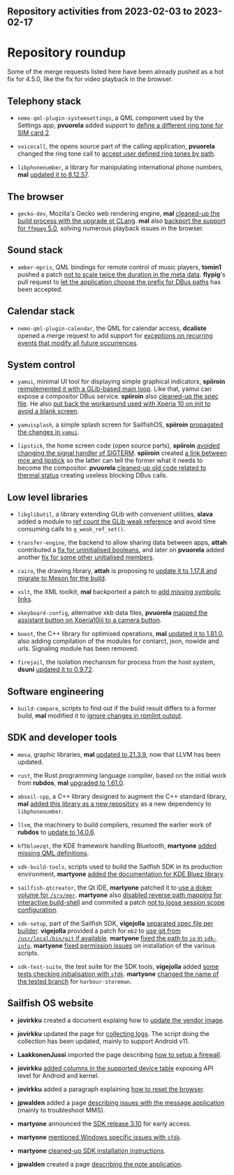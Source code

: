 Repository activities from 2023-02-03 to 2023-02-17
---------------------------------------------------

# Repository roundup

Some of the merge requests listed here have been already pushed as a hot fix for 4.5.0, like the fix for video playback in the browser.

## Telephony stack

* `nemo-qml-plugin-systemsettings`, a QML component used by the Settings app, **pvuorela** added support to [define a different ring tone for SIM card 2](https://github.com/sailfishos/nemo-qml-plugin-systemsettings/pull/34).

* `voicecall`, the opens source part of the calling application, **pvuorela** changed the ring tone call to [accept user defined ring tones by path](https://github.com/sailfishos/voicecall/pull/9).

* `libphonenumber`, a library for manipulating international phone numbers, **mal** [updated it to 8.12.57](https://github.com/sailfishos/libphonenumber/pull/3).

## The browser

* `gecko-dev`, Mozilla's Gecko web rendering engine, **mal** [cleaned-up the build process with the upgrade ot CLang](https://github.com/sailfishos/gecko-dev/pull/152). **mal** also [backport the support for `ffmpeg` 5.0](https://github.com/sailfishos/gecko-dev/pull/153), solving numerous playback issues in the browser.

## Sound stack

* `amber-mpris`, QML bindings for remote control of music players, **tomin1** pushed a patch [not to scale twice the duration in the meta data](https://github.com/sailfishos/amber-mpris/pull/21). **flypig**'s pull request to [let the application choose the prefix for DBus paths](https://github.com/sailfishos/amber-mpris/pull/19) has been accepted.

## Calendar stack

* `nemo-qml-plugin-calendar`, the QML for calendar access, **dcaliste** opened a merge request to add support for [exceptions on recurring events that modify all future occurrences](https://github.com/sailfishos/nemo-qml-plugin-calendar/pull/43).

## System control

* `yamui`, minimal UI tool for displaying simple graphical indicators, **spiiroin** [reimplemented it with a GLib-based main loop](https://github.com/sailfishos/yamui/pull/11). Like that, yamui can expose a compositor DBus service. **spiiroin** also [cleaned-up the spec file](https://github.com/sailfishos/yamui/pull/12). He also [put back the workaround used with Xperia 10 on init to avoid a blank screen](https://github.com/sailfishos/yamui/pull/13).

* `yamuisplash`, a simple splash screen for SailfishOS, **spiiroin** [propagated the changes in `yamui`](https://github.com/sailfishos/yamuisplash/pull/3).

* `lipstick`, the home screen code (open source parts), **spiiroin** [avoided changing the signal handler of SIGTERM](https://github.com/sailfishos/lipstick/pull/38). **spiiroin** created [a link between mce and lipstick](https://github.com/sailfishos/lipstick/pull/37) so the latter can tell the former what it needs to become the compositor. **pvuorela** [cleaned-up old code related to thermal status](https://github.com/sailfishos/lipstick/pull/40) creating useless blocking DBus calls.

## Low level libraries

* `libglibutil`, a library extending GLib with convenient utilities, **slava** added a module to [ref count the GLib weak reference](https://github.com/sailfishos/libglibutil/commit/7c373004fee3d367f3507d014a0e8941f7aa5206) and avoid time consuming calls to `g_weak_ref_set()`.

* `transfer-engine`, the backend to allow sharing data between apps, **attah** contributed a [fix for uninitialised booleans](https://github.com/sailfishos/transfer-engine/pull/11), and later on **pvuorela** added another [fix for some other unitialised members](https://github.com/sailfishos/transfer-engine/pull/12).

* `cairo`, the drawing library, **attah** is proposing to [update it to 1.17.8 and migrate to Meson for the build](https://github.com/sailfishos/cairo/pull/2).

* `xslt`, the XML toolkit, **mal** backported a patch to [add missing symbolic links](https://github.com/sailfishos/libxslt/pull/3).

* `xkeyboard-config`, alternative xkb data files, **pvuorela** [mapped the assistant button on Xperia10iii to a camera button](https://github.com/sailfishos/xkeyboard-config/pull/3).

* `boost`, the C++ library for optimised operations, **mal** [updated it to 1.81.0](https://github.com/sailfishos/boost/pull/1), also adding compilation of the modules for contarct, json, nowide and urls. Signaling module has been removed.

* `firejail`, the isolation mechanism for process from the host system, **dsuni** [updated it to 0.9.72](https://github.com/sailfishos/firejail/pull/17).

## Software engineering

* `build-compare`, scripts to find out if the build result differs to a former build, **mal** modified it to [ignore changes in rpmlint output](https://github.com/sailfishos/build-compare/pull/6).

## SDK and developer tools

* `mesa`, graphic libraries, **mal** [updated to 21.3.9](https://github.com/sailfishos/mesa/pull/2), now that LLVM has been updated.

* `rust`, the Rust programming language compiler, based on the initial work from **rubdos**, **mal** [upgraded to 1.61.0](https://github.com/sailfishos/rust/pull/18).

* `abseil-cpp`, a C++ library designed to augment the C++ standard library, **mal** [added this library as a new repository](https://github.com/sailfishos/abseil-cpp) as a new dependency to `libphonenumber`.

* `llvm`, the machinery to build compilers, resumed the earlier work of **rubdos** to [update to 14.0.6](https://github.com/sailfishos/llvm/pull/2).

* `kf5bluezqt`, the KDE framework handling Bluetooth, **martyone** [added missing QML definitions](https://github.com/sailfishos/kf5bluezqt/pull/7).

* `sdk-build-tools`, scripts used to build the Sailfish SDK in its production environment, **martyone** [added the documentation for KDE Bluez library](https://github.com/sailfishos/sdk-build-tools/pull/125).

* `sailfish-qtcreator`, the Qt IDE, **martyone** patched it to [use a doker volume for `/srv/mer`](https://github.com/sailfishos/sailfish-qtcreator/pull/552). **martyone** also [disabled reverse path mapping for interactive build-shell](https://github.com/sailfishos/sailfish-qtcreator/pull/553) and commited a patch [not to loose session scope configuration](https://github.com/sailfishos/sailfish-qtcreator/pull/555).

* `sdk-setup`, part of the Sailfish SDK, **vigejolla** [separated spec file per builder](https://github.com/sailfishos/sdk-setup/pull/351). **vigejolla** provided a patch for `mb2` to [use git from `/usr/local/bin/git` if available](https://github.com/sailfishos/sdk-setup/pull/352). **martyone** [fixed the path to `ip` in `sdk-info`](https://github.com/sailfishos/sdk-setup/pull/354). **martyone** [fixed permission issues](https://github.com/sailfishos/sdk-setup/pull/355) on installation of the various scripts.

* `sdk-test-suite`, the test suite for the SDK tools, **vigejolla** added [some tests checking initialisation with `sfdk`](https://github.com/sailfishos/sdk-test-suite/pull/17). **martyone** [changed the name of the tested branch](https://github.com/sailfishos/sdk-test-suite/pull/18) for `harbour-storeman`.

## Sailfish OS website

* **jovirkku** created a document explaing how to [update the vendor image](https://github.com/sailfishos/docs.sailfishos.org/pull/256).

* **jovirkku** updated the page for [collecting logs](https://github.com/sailfishos/docs.sailfishos.org/pull/258). The script doing the collection has been updated, mainly to support Android v11.

* **LaakkonenJussi** imported the page describing [how to setup a firewall](https://github.com/sailfishos/docs.sailfishos.org/pull/255).

* **jovirkku** [added columns in the supported device table](https://github.com/sailfishos/docs.sailfishos.org/pull/260) exposing API level for Android and kernel.

* **jovirkku** added a paragraph explaining [how to reset the browser](https://github.com/sailfishos/docs.sailfishos.org/pull/263).

* **jpwalden** added a page [describing issues with the message application](https://github.com/sailfishos/docs.sailfishos.org/pull/259) (mainly to troubleshoot MMS).

* **martyone** announced the [SDK release 3.10](https://github.com/sailfishos/docs.sailfishos.org/pull/267) for early access.

* **martyone** [mentioned Windows specific issues with `sfdk`](https://github.com/sailfishos/docs.sailfishos.org/pull/268).

* **martyone** [cleaned-up SDK installation instructions](https://github.com/sailfishos/docs.sailfishos.org/pull/270).

* **jpwalden** created a page [describing the note application](https://github.com/sailfishos/docs.sailfishos.org/pull/266).
